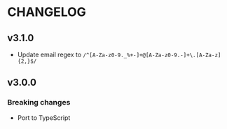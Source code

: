 # CHANGELOG

## v3.1.0

- Update email regex to `/^[A-Za-z0-9._%+-]+@[A-Za-z0-9.-]+\.[A-Za-z]{2,}$/`

## v3.0.0

### Breaking changes

- Port to TypeScript
